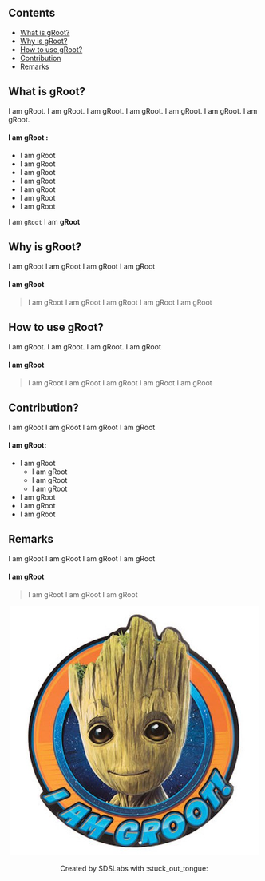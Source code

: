 ## Contents

* [What is gRoot?](#what)
* [Why is gRoot?](#why)
* [How to use gRoot?](#setup)
* [Contribution](#how)
* [Remarks](#remarks)

## <a name=what>What is gRoot?
I am gRoot. I am gRoot. I am gRoot. I am gRoot. I am gRoot. I am gRoot. I am gRoot.

#### I am gRoot :
* I am gRoot
* I am gRoot
* I am gRoot
* I am gRoot
* I am gRoot
* I am gRoot
* I am gRoot

I am `gRoot`
I am __gRoot__

## <a name=why>Why is gRoot?
I am gRoot
I am gRoot
I am gRoot
I am gRoot
#### I am gRoot
> I am gRoot
> I am gRoot
> I am gRoot
> I am gRoot
> I am gRoot

## <a name=setup>How to use gRoot?
I am gRoot. I am gRoot. I am gRoot. I am gRoot
#### I am gRoot
> I am gRoot
> I am gRoot
> I am gRoot
> I am gRoot
> I am gRoot

## <a name=how>Contribution?
I am gRoot
I am gRoot
I am gRoot
I am gRoot
#### I am gRoot:
* I am gRoot
	* I am gRoot
	* I am gRoot
	* I am gRoot
* I am gRoot
* I am gRoot
* I am gRoot

## <a name=remarks>Remarks
I am gRoot
I am gRoot
I am gRoot
I am gRoot
#### I am gRoot
> I am gRoot
> I am gRoot
> I am gRoot

<p align=center><img src="assets/gRoot.jpg"><p/>
<p align=center>
Created by SDSLabs with :stuck_out_tongue:
</p>

